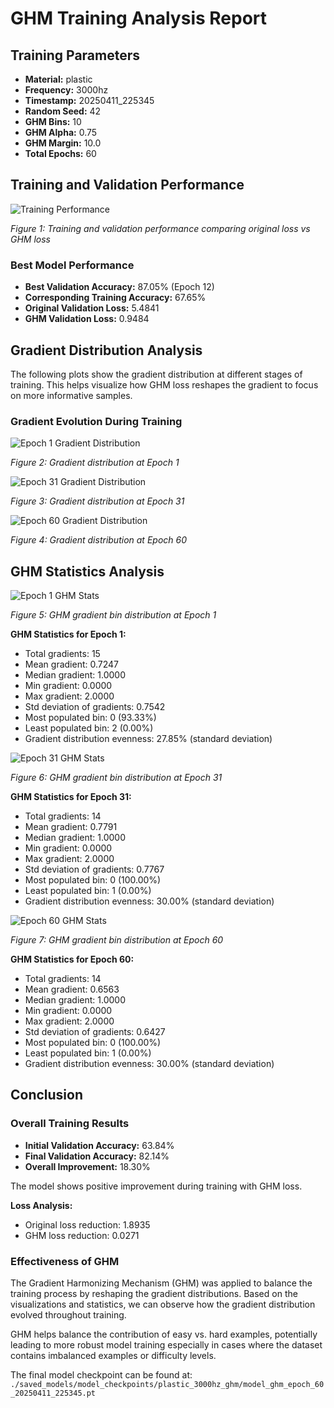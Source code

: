 # GHM Training Analysis Report

## Training Parameters

- **Material:** plastic
- **Frequency:** 3000hz
- **Timestamp:** 20250411_225345
- **Random Seed:** 42
- **GHM Bins:** 10
- **GHM Alpha:** 0.75
- **GHM Margin:** 10.0
- **Total Epochs:** 60

## Training and Validation Performance

![Training Performance](training_comparison_20250411_225345.png)

*Figure 1: Training and validation performance comparing original loss vs GHM loss*

### Best Model Performance

- **Best Validation Accuracy:** 87.05% (Epoch 12)
- **Corresponding Training Accuracy:** 67.65%
- **Original Validation Loss:** 5.4841
- **GHM Validation Loss:** 0.9484

## Gradient Distribution Analysis

The following plots show the gradient distribution at different stages of training.
This helps visualize how GHM loss reshapes the gradient to focus on more informative samples.

### Gradient Evolution During Training

![Epoch 1 Gradient Distribution](gradient_plots/epoch1_batch0_20250411_225345.png)

*Figure 2: Gradient distribution at Epoch 1*

![Epoch 31 Gradient Distribution](gradient_plots/epoch31_batch0_20250411_225345.png)

*Figure 3: Gradient distribution at Epoch 31*

![Epoch 60 Gradient Distribution](gradient_plots/epoch60_batch0_20250411_225345.png)

*Figure 4: Gradient distribution at Epoch 60*

## GHM Statistics Analysis

![Epoch 1 GHM Stats](stats_analysis/ghm_stats_epoch_1.png)

*Figure 5: GHM gradient bin distribution at Epoch 1*

**GHM Statistics for Epoch 1:**

- Total gradients: 15
- Mean gradient: 0.7247
- Median gradient: 1.0000
- Min gradient: 0.0000
- Max gradient: 2.0000
- Std deviation of gradients: 0.7542
- Most populated bin: 0 (93.33%)
- Least populated bin: 2 (0.00%)
- Gradient distribution evenness: 27.85% (standard deviation)

![Epoch 31 GHM Stats](stats_analysis/ghm_stats_epoch_31.png)

*Figure 6: GHM gradient bin distribution at Epoch 31*

**GHM Statistics for Epoch 31:**

- Total gradients: 14
- Mean gradient: 0.7791
- Median gradient: 1.0000
- Min gradient: 0.0000
- Max gradient: 2.0000
- Std deviation of gradients: 0.7767
- Most populated bin: 0 (100.00%)
- Least populated bin: 1 (0.00%)
- Gradient distribution evenness: 30.00% (standard deviation)

![Epoch 60 GHM Stats](stats_analysis/ghm_stats_epoch_60.png)

*Figure 7: GHM gradient bin distribution at Epoch 60*

**GHM Statistics for Epoch 60:**

- Total gradients: 14
- Mean gradient: 0.6563
- Median gradient: 1.0000
- Min gradient: 0.0000
- Max gradient: 2.0000
- Std deviation of gradients: 0.6427
- Most populated bin: 0 (100.00%)
- Least populated bin: 1 (0.00%)
- Gradient distribution evenness: 30.00% (standard deviation)

## Conclusion

### Overall Training Results

- **Initial Validation Accuracy:** 63.84%
- **Final Validation Accuracy:** 82.14%
- **Overall Improvement:** 18.30%

The model shows positive improvement during training with GHM loss.

**Loss Analysis:**

- Original loss reduction: 1.8935
- GHM loss reduction: 0.0271

### Effectiveness of GHM

The Gradient Harmonizing Mechanism (GHM) was applied to balance the training process by reshaping the gradient distributions. Based on the visualizations and statistics, we can observe how the gradient distribution evolved throughout training.

GHM helps balance the contribution of easy vs. hard examples, potentially leading to more robust model training especially in cases where the dataset contains imbalanced examples or difficulty levels.

The final model checkpoint can be found at: 
`./saved_models/model_checkpoints/plastic_3000hz_ghm/model_ghm_epoch_60_20250411_225345.pt`
